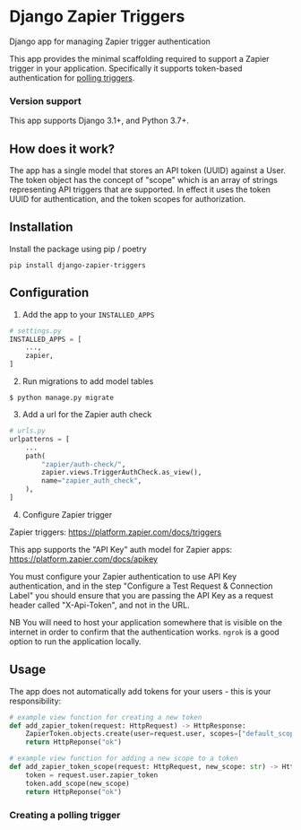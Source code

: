 # Django Zapier Triggers

Django app for managing Zapier trigger authentication

This app provides the minimal scaffolding required to support a Zapier
trigger in your application. Specifically it supports token-based
authentication for [polling
triggers](https://platform.zapier.com/docs/triggers#polling-trigger).

### Version support

This app supports Django 3.1+, and Python 3.7+.

## How does it work?

The app has a single model that stores an API token (UUID) against a
User. The token object has the concept of "scope" which is an array of
strings representing API triggers that are supported. In effect it uses
the token UUID for authentication, and the token scopes for
authorization.

## Installation

Install the package using pip / poetry

```
pip install django-zapier-triggers
```

## Configuration

1. Add the app to your `INSTALLED_APPS`

```python
# settings.py
INSTALLED_APPS = [
    ...,
    zapier,
]
```

2. Run migrations to add model tables

```
$ python manage.py migrate
```

3. Add a url for the Zapier auth check

```python
# urls.py
urlpatterns = [
    ...
    path(
        "zapier/auth-check/",
        zapier.views.TriggerAuthCheck.as_view(),
        name="zapier_auth_check",
    ),
]
```

4. Configure Zapier trigger

Zapier triggers: https://platform.zapier.com/docs/triggers

This app supports the "API Key" auth model for Zapier apps:
https://platform.zapier.com/docs/apikey

You must configure your Zapier authentication to use API Key
authentication, and in the step "Configure a Test Request & Connection
Label" you should ensure that you are passing the API Key as a request
header called "X-Api-Token", and not in the URL.

NB You will need to host your application somewhere that is visible on
the internet in order to confirm that the authentication works. `ngrok`
is a good option to run the application locally.

## Usage

The app does not automatically add tokens for your users - this is your
responsibility:

```python
# example view function for creating a new token
def add_zapier_token(request: HttpRequest) -> HttpResponse:
    ZapierToken.objects.create(user=request.user, scopes=["default_scope"])
    return HttpReponse("ok")

# example view function for adding a new scope to a token
def add_zapier_token_scope(request: HttpRequest, new_scope: str) -> HttpResponse:
    token = request.user.zapier_token
    token.add_scope(new_scope)
    return HttpReponse("ok")
```

### Creating a polling trigger
